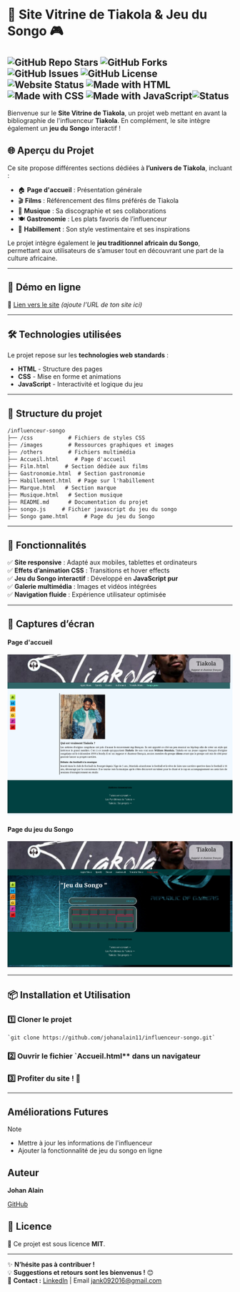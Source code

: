 # 🎤 Site Vitrine de Tiakola & Jeu du Songo 🎮 
![GitHub Repo Stars](https://img.shields.io/github/stars/johanalain11/influenceur-songo?style=for-the-badge) ![GitHub Forks](https://img.shields.io/github/forks/johanalain11/influenceur-songo?style=for-the-badge) ![GitHub Issues](https://img.shields.io/github/issues/johanalain11/influenceur-songo?style=for-the-badge) ![GitHub License](https://img.shields.io/github/license/johanalain11/influenceur-songo?style=for-the-badge) ![Website Status](https://img.shields.io/website?url=https://example.com&style=for-the-badge) ![Made with HTML](https://img.shields.io/badge/Made%20with-HTML-orange?style=for-the-badge) ![Made with CSS](https://img.shields.io/badge/Made%20with-CSS-blue?style=for-the-badge) ![Made with JavaScript](https://img.shields.io/badge/Made%20with-JavaScript-yellow?style=for-the-badge)![Status](https://img.shields.io/badge/Status-Terminé-green?style=for-the-badge)
 ---

Bienvenue sur le **Site Vitrine de Tiakola**, un projet web mettant en avant la bibliographie de l'influenceur **Tiakola**. En complément, le site intègre également un **jeu du Songo** interactif !

## 🌐 Aperçu du Projet 
Ce site propose différentes sections dédiées à **l’univers de Tiakola**, incluant :  
- 🏠 **Page d'accueil** : Présentation générale  
- 🎬 **Films** : Référencement des films préférés de Tiakola  
- 🎵 **Musique** : Sa discographie et ses collaborations  
- 🍽️ **Gastronomie** : Les plats favoris de l’influenceur  
- 👕 **Habillement** : Son style vestimentaire et ses inspirations  

Le projet intègre également le **jeu traditionnel africain du Songo**, permettant aux utilisateurs de s’amuser tout en découvrant une part de la culture africaine.  

---

## 🚀 Démo en ligne 
🔗 [Lien vers le site](https://example.com) *(ajoute l’URL de ton site ici)*  

---

## 🛠️ Technologies utilisées 
Le projet repose sur les **technologies web standards** :  

- **HTML** - Structure des pages  
- **CSS** - Mise en forme et animations  
- **JavaScript** - Interactivité et logique du jeu  

---

## 📂 Structure du projet 

    /influenceur-songo
    ├── /css           # Fichiers de styles CSS
    ├── /images        # Ressources graphiques et images
    ├── /others        # Fichiers multimédia
    ├── Accueil.html     # Page d'accueil
    ├── Film.html     # Section dédiée aux films
    ├── Gastronomie.html  # Section gastronomie
    ├── Habillement.html  # Page sur l'habillement
    ├── Marque.html   # Section marque
    ├── Musique.html   # Section musique
    ├── README.md      # Documentation du projet
    ├── songo.js     # Fichier javascript du jeu du songo
    ├── Songo game.html     # Page du jeu du Songo

----------

## 🎯 Fonctionnalités

✅ **Site responsive** : Adapté aux mobiles, tablettes et ordinateurs  
✅ **Effets d’animation CSS** : Transitions et hover effects  
✅ **Jeu du Songo interactif** : Développé en **JavaScript pur**  
✅ **Galerie multimédia** : Images et vidéos intégrées  
✅ **Navigation fluide** : Expérience utilisateur optimisée

----------

## 📸 Captures d’écran

#### Page d'accueil
![Page d'accueil](./img/Accueil.png "Capture de la page d'accueil")


#### Page du jeu du Songo
![Page Songo](./img/Songo.png "Capture de la page du jeu du Songo")

----------

## 📦 Installation et Utilisation

### 1️⃣ Cloner le projet
    `git clone https://github.com/johanalain11/influenceur-songo.git` 
    
### 2️⃣ Ouvrir le fichier `Accueil.html** dans un navigateur
### 3️⃣  Profiter du site ! 🎉

----------


## Améliorations Futures
>[!NOTE]
>
>* Mettre à jour les informations de l'influenceur
>* Ajouter la fonctionnalité de jeu du songo en ligne

## Auteur
**Johan Alain**

[GitHub](https://github.com/johanalain11/)

## 📜 Licence

📝 Ce projet est sous licence **MIT**.

----------

✨ **N’hésite pas à contribuer !**  
💡 **Suggestions et retours sont les bienvenus !** 😊  
📩 **Contact :** [LinkedIn](www.linkedin.com/in/johanalain11) | Email [jank092016@gmail.com](mailto:jank092016@gmail.com)

